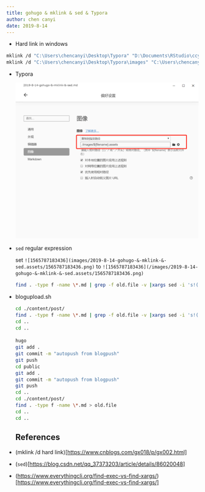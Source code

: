 ```yaml
---
title: gohugo & mklink & sed & Typora
author: chen canyi
date: 2019-8-14
---
```


* Hard link in windows


```bash
mklink /d "C:\Users\chencanyi\Desktop\Typora" "D:\Documents\RStudio\ccybnumath.github.io\content\post"
mklink /d "C:\Users\chencanyi\Desktop\Typora\images" "C:\Users\chencanyi\Desktop\Typora\images"
```

* Typora

  ![1565787183436](/images/2019-8-14-gohugo-&-mklink-&-sed.assets/1565787183436.png)

* `sed` regular expression

  set `![1565787183436](images/2019-8-14-gohugo-&-mklink-&-sed.assets/1565787183436.png)` to `![1565787183436](/images/2019-8-14-gohugo-&-mklink-&-sed.assets/1565787183436.png)`
  
  ```bash
  find . -type f -name \*.md | grep -f old.file -v |xargs sed -i 's!(images!(/images!g'
  ```

* blogupload.sh

  ```bash
  cd ./content/post/
  find . -type f -name \*.md | grep -f old.file -v |xargs sed -i 's!(images!(/images!g'
  cd ..
  cd ..
  
  hugo
  git add .
  git commit -m "autopush from blogpush"
  git push
  cd public
  git add .
  git commit -m "autopush from blogpush"
  git push
  cd ..
  cd ./content/post/
  find . -type f -name \*.md > old.file
  cd ..
  cd ..
  
  ```

  ## References

* (mklink /d hard link)[https://www.cnblogs.com/gx018/p/gx002.html]
* (`sed`)[https://blog.csdn.net/qq_37373203/article/details/86020048]
* (https://www.everythingcli.org/find-exec-vs-find-xargs/)[https://www.everythingcli.org/find-exec-vs-find-xargs/]
